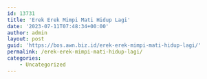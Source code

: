 ```yaml
---
id: 13731
title: 'Erek Erek Mimpi Mati Hidup Lagi'
date: '2023-07-11T07:48:34+00:00'
author: admin
layout: post
guid: 'https://bos.awn.biz.id/erek-erek-mimpi-mati-hidup-lagi/'
permalink: /erek-erek-mimpi-mati-hidup-lagi/
categories:
    - Uncategorized
---
```


